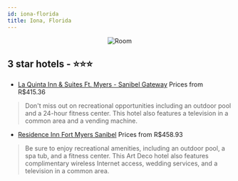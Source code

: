 ```yaml
---
id: iona-florida
title: Iona, Florida
---
```


<center><img src="https://i.travelapi.com/hotels/1000000/20000/11200/11134/2384066c_z.jpg" alt="Room" /></center>


##  3 star hotels - ⭐️⭐️⭐️

-    [La Quinta Inn & Suites Ft. Myers - Sanibel Gateway](https://us.hurb.com/hotels/iona/la-quinta-inn-suites-ft-myers-sanibel-gateway-JNP-JP146710?cmp=18055) Prices from R$415.36
   > Don't miss out on recreational opportunities including an outdoor pool and a 24-hour fitness center. This hotel also features a television in a common area and a vending machine.
-    [Residence Inn Fort Myers Sanibel](https://us.hurb.com/hotels/iona/residence-inn-fort-myers-sanibel-JNP-JP021395?cmp=18055) Prices from R$458.93
   > Be sure to enjoy recreational amenities, including an outdoor pool, a spa tub, and a fitness center. This Art Deco hotel also features complimentary wireless Internet access, wedding services, and a television in a common area.
